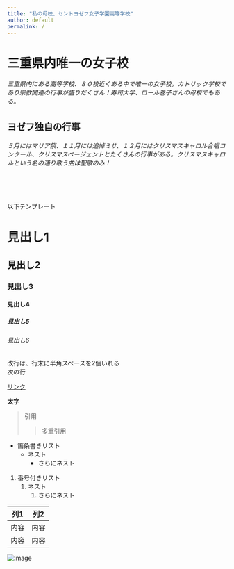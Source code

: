 ```yaml
---
title: "私の母校、セントヨゼフ女子学園高等学校"
author: default
permalink: /
---
```


# 三重県内唯一の女子校

 ###### 三重県内にある高等学校、８０校近くある中で唯一の女子校。カトリック学校であり宗教関連の行事が盛りだくさん！寿司大学、ロール巻子さんの母校でもある。


## ヨゼフ独自の行事

###### ５月にはマリア祭、１１月には追悼ミサ、１２月にはクリスマスキャロル合唱コンクール、クリスマスページェントとたくさんの行事がある。クリスマスキャロルという名の通り歌う曲は聖歌のみ！
　　
---

以下テンプレート

# 見出し1
## 見出し2
### 見出し3
#### 見出し4
##### 見出し5
###### 見出し6

改行は、行末に半角スペースを2個いれる  
次の行

[リンク](https://www.google.co.jp/)

**太字**

> 引用
>> 多重引用


- 箇条書きリスト
  - ネスト
    - さらにネスト


1. 番号付きリスト
   1. ネスト
      1. さらにネスト

  
| 列1  | 列2  |
|-----|-----|
| 内容  | 内容  |
| 内容  | 内容  |

![image](/220422_GitHubPages/assets/images/logo-150.png)
